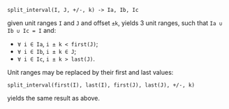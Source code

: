 ```
split_interval(I, J, +/-, k) -> Ia, Ib, Ic
```

given unit ranges `I` and `J` and offset `±k`, yields 3 unit ranges, such that `Ia ∪ Ib ∪ Ic = I` and:

  * `∀ i ∈ Ia`, `i ± k < first(J)`;
  * `∀ i ∈ Ib`, `i ± k ∈ J`;
  * `∀ i ∈ Ic`, `i ± k > last(J)`.

Unit ranges may be replaced by their first and last values:

```
split_interval(first(I), last(I), first(J), last(J), +/-, k)
```

yields the same result as above.
